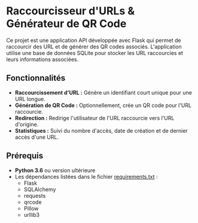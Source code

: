 # Raccourcisseur d'URLs & Générateur de QR Code

Ce projet est une application API développée avec Flask qui permet de raccourcir des URL et de générer des QR codes associés. L'application utilise une base de données SQLite pour stocker les URL raccourcies et leurs informations associées.

## Fonctionnalités

- **Raccourcissement d'URL :** Génère un identifiant court unique pour une URL longue.
- **Génération de QR Code :** Optionnellement, crée un QR code pour l'URL raccourcie.
- **Redirection :** Redirige l'utilisateur de l'URL raccourcie vers l'URL d'origine.
- **Statistiques :** Suivi du nombre d'accès, date de création et de dernier accès d'une URL.

## Prérequis

- **Python 3.6** ou version ultérieure
- Les dépendances listées dans le fichier [requirements.txt](requirements.txt) :
  - Flask
  - SQLAlchemy
  - requests
  - qrcode
  - Pillow
  - urllib3
